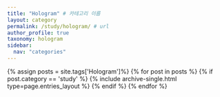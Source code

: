 ```yaml
---
title: "Hologram" # 카테고리 이름
layout: category
permalink: /study/hologram/ # url
author_profile: true
taxonomy: hologram
sidebar:
  nav: "categories"
---
```


{% assign posts = site.tags['Hologram']%}
{% for post in posts %}
  {% if post.category == 'study' %}
    {% include archive-single.html type=page.entries_layout %}
  {% endif %}
{% endfor %}